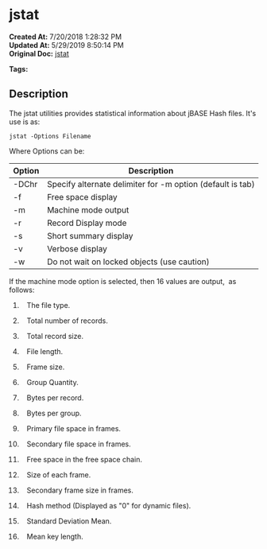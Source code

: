 # jstat

**Created At:** 7/20/2018 1:28:32 PM  
**Updated At:** 5/29/2019 8:50:14 PM  
**Original Doc:** [jstat](https://docs.jbase.com/42462-distributed-files/jstat)  

**Tags:**
<badge text='statistics' vertical='middle' />
<badge text='hash files' vertical='middle' />

## Description 

The jstat utilities provides statistical information about jBASE Hash files. It's use is as:

```
jstat -Options Filename
```

Where Options can be:


| Option<br> | Description<br> |
| --- | --- |
| -DChr<br> | Specify alternate delimiter for -m option (default is tab)<br> |
| -f<br> | Free space display<br> |
| -m<br> | Machine mode output<br> |
| -r<br> | Record Display mode<br> |
| -s<br> | Short summary display<br> |
| -v<br> | Verbose display<br> |
| -w<br> | Do not wait on locked objects (use caution)<br> |




If the machine mode option is selected, then 16 values are output,  as follows:

1.    The file type.

2.    Total number of records.

3.    Total record size.

4.    File length.

5.    Frame size.

6.    Group Quantity.

7.    Bytes per record.

8.    Bytes per group.

9.    Primary file space in frames.

10.    Secondary file space in frames.

11.    Free space in the free space chain.

12.    Size of each frame.

13.    Secondary frame size in frames.

14.    Hash method (Displayed as "0" for dynamic files).

15.    Standard Deviation Mean.

16.    Mean key length.
